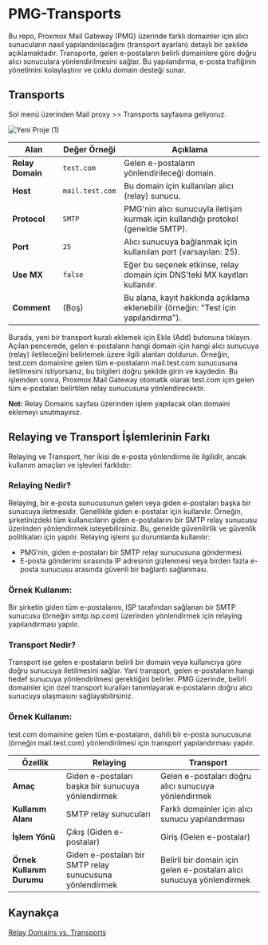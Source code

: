 # PMG-Transports

Bu repo, Proxmox Mail Gateway (PMG) üzerinde farklı domainler için alıcı sunucuların nasıl yapılandırılacağını (transport ayarları) detaylı bir şekilde açıklamaktadır. Transporte, gelen e-postaların belirli domainlere göre doğru alıcı sunuculara yönlendirilmesini sağlar. Bu yapılandırma, e-posta trafiğinin yönetimini kolaylaştırır ve çoklu domain desteği sunar.



## Transports

Sol menü üzerinden Mail proxy >> Transports sayfasına geliyoruz.

![Yeni Proje (1)](https://github.com/user-attachments/assets/498b1fe9-02f4-40d9-82a6-7be24d0ed56e)

 **Alan**         | **Değer Örneği**  | **Açıklama**                                                              |
|-------------------|-------------------|----------------------------------------------------------------------------|
| **Relay Domain**  | `test.com`        | Gelen e-postaların yönlendirileceği domain.                               |
| **Host**          | `mail.test.com`   | Bu domain için kullanılan alıcı (relay) sunucu.                          |
| **Protocol**      | `SMTP`            | PMG'nin alıcı sunucuyla iletişim kurmak için kullandığı protokol (genelde SMTP). |
| **Port**          | `25`              | Alıcı sunucuya bağlanmak için kullanılan port (varsayılan: 25).           |
| **Use MX**        | `false`           | Eğer bu seçenek etkinse, relay domain için DNS'teki MX kayıtları kullanılır. |
| **Comment**       | (Boş)             | Bu alana, kayıt hakkında açıklama eklenebilir (örneğin: "Test için yapılandırma"). |


Burada, yeni bir transport kuralı eklemek için Ekle (Add) butonuna tıklayın. Açılan pencerede, gelen e-postaların hangi domain için hangi alıcı sunucuya (relay) iletileceğini belirlemek üzere ilgili alanları doldurun. Örneğin, test.com domainine gelen tüm e-postaların mail.test.com sunucusuna iletilmesini istiyorsanız, bu bilgileri doğru şekilde girin ve kaydedin. Bu işlemden sonra, Proxmox Mail Gateway otomatik olarak test.com için gelen tüm e-postaları belirtilen relay sunucusuna yönlendirecektir.

 **Not:** Relay Domains sayfası üzerinden işlem yapılacak olan domaini eklemeyi unutmayınız.


 ## Relaying ve Transport İşlemlerinin Farkı

Relaying ve Transport, her ikisi de e-posta yönlendirme ile ilgilidir, ancak kullanım amaçları ve işlevleri farklıdır:

### Relaying Nedir?
Relaying, bir e-posta sunucusunun gelen veya giden e-postaları başka bir sunucuya iletmesidir. Genellikle giden e-postalar için kullanılır. Örneğin, şirketinizdeki tüm kullanıcıların giden e-postalarını bir SMTP relay sunucusu üzerinden yönlendirmek isteyebilirsiniz. Bu, genelde güvenilirlik ve güvenlik politikaları için yapılır.
Relaying işlemi şu durumlarda kullanılır:

- PMG’nin, giden e-postaları bir SMTP relay sunucusuna göndermesi.
- E-posta gönderimi sırasında IP adresinin gizlenmesi veya birden fazla e-posta sunucusu arasında güvenli bir bağlantı sağlanması.

### Örnek Kullanım:
Bir şirketin giden tüm e-postalarını, ISP tarafından sağlanan bir SMTP sunucusu (örneğin smtp.isp.com) üzerinden yönlendirmek için relaying yapılandırması yapılır.

### Transport Nedir?
Transport ise gelen e-postaların belirli bir domain veya kullanıcıya göre doğru sunucuya iletilmesini sağlar. Yani transport, gelen e-postaların hangi hedef sunucuya yönlendirilmesi gerektiğini belirler. PMG üzerinde, belirli domainler için özel transport kuralları tanımlayarak e-postaların doğru alıcı sunucuya ulaşmasını sağlayabilirsiniz.

### Örnek Kullanım:
test.com domainine gelen tüm e-postaların, dahili bir e-posta sunucusuna (örneğin mail.test.com) yönlendirilmesi için transport yapılandırması yapılır.


| **Özellik**              | **Relaying**                                      | **Transport**                                      |
|---------------------------|--------------------------------------------------|---------------------------------------------------|
| **Amaç**                  | Giden e-postaları başka bir sunucuya yönlendirmek | Gelen e-postaları doğru alıcı sunucuya yönlendirmek |
| **Kullanım Alanı**        | SMTP relay sunucuları                             | Farklı domainler için alıcı sunucu yapılandırması  |
| **İşlem Yönü**            | Çıkış (Giden e-postalar)                         | Giriş (Gelen e-postalar)                          |
| **Örnek Kullanım Durumu** | Giden e-postaları bir SMTP relay sunucusuna yönlendirmek | Belirli bir domain için gelen e-postaları alıcı sunucuya yönlendirmek |



## Kaynakça
[Relay Domains vs. Transports](https://forum.proxmox.com/threads/relay-domains-vs-transports.51925/)

